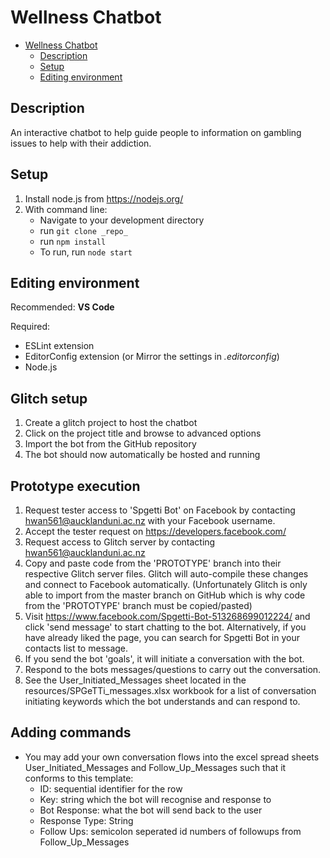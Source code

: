# Wellness Chatbot

<!-- TOC -->

- [Wellness Chatbot](#wellness-chatbot)
    - [Description](#description)
    - [Setup](#setup)
    - [Editing environment](#editing-environment)

<!-- /TOC -->

## Description
An interactive chatbot to help guide people to information on gambling issues to help with their addiction.

## Setup

1. Install node.js from https://nodejs.org/
2. With command line:
    - Navigate to your development directory
    - run `git clone _repo_`
    - run `npm install`
    - To run, run `node start`


## Editing environment

Recommended: **VS Code**

Required:

- ESLint extension
- EditorConfig extension (or Mirror the settings in _.editorconfig_)
- Node.js

## Glitch setup

1. Create a glitch project to host the chatbot
2. Click on the project title and browse to advanced options
3. Import the bot from the GitHub repository
4. The bot should now automatically be hosted and running

## Prototype execution

1. Request tester access to 'Spgetti Bot' on Facebook by contacting hwan561@aucklanduni.ac.nz with your Facebook username.
2. Accept the tester request on https://developers.facebook.com/
3. Request access to Glitch server by contacting hwan561@aucklanduni.ac.nz
4. Copy and paste code from the 'PROTOTYPE' branch into their respective Glitch server files. Glitch will auto-compile these changes and connect to Facebook automatically. (Unfortunately Glitch is only able to import from the master branch on GitHub which is why code from the 'PROTOTYPE' branch must be copied/pasted)
5. Visit https://www.facebook.com/Spgetti-Bot-513268699012224/ and click 'send message' to start chatting to the bot. Alternatively, if you have already liked the page, you can search for Spgetti Bot in your contacts list to message.
6. If you send the bot 'goals', it will initiate a conversation with the bot.
7. Respond to the bots messages/questions to carry out the conversation.
8. See the User_Initiated_Messages sheet located in the resources/SPGeTTi_messages.xlsx workbook for a list of conversation initiating keywords which the bot understands and can respond to.

## Adding commands
* You may add your own conversation flows into the excel spread sheets User_Initiated_Messages and Follow_Up_Messages such that it conforms to this template:
  - ID: sequential identifier for the row
  - Key: string which the bot will recognise and response to
  - Bot Response: what the bot will send back to the user
  - Response Type: String
  - Follow Ups: semicolon seperated id numbers of followups from Follow_Up_Messages
